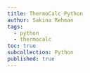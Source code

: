 ```yaml
---
title: ThermoCalc Python
author: Sakina Rehman
tags:
  - python
  - thermocalc
toc: true
subcollection: Python
published: true
---
```


